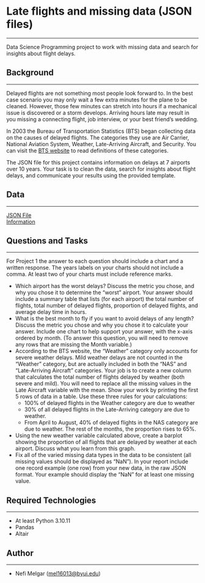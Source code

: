 # Late flights and missing data (JSON files)
<hr>

Data Science Programming project to work with missing data and search for insights about flight delays.

## Background
<hr>

Delayed flights are not something most people look forward to. In the best case scenario you may only wait a few extra minutes for the plane to be cleaned. However, those few minutes can stretch into hours if a mechanical issue is discovered or a storm develops. Arriving hours late may result in you missing a connecting flight, job interview, or your best friend’s wedding. </br>

In 2003 the Bureau of Transportation Statistics (BTS) began collecting data on the causes of delayed flights. The categories they use are Air Carrier, National Aviation System, Weather, Late-Arriving Aircraft, and Security. You can visit the [BTS website](https://www.bts.gov/topics/airlines-and-airports/understanding-reporting-causes-flight-delays-and-cancellations) to read definitions of these categories. </br>

The JSON file for this project contains information on delays at 7 airports over 10 years. Your task is to clean the data, search for insights about flight delays, and communicate your results using the provided template. </br>

## Data
<hr>

[JSON File](https://github.com/byuidatascience/data4missing/raw/master/data-raw/flights_missing/flights_missing.json) </br>
[Information](https://github.com/byuidatascience/data4missing/blob/master/data.md)

## Questions and Tasks
<hr>

For Project 1 the answer to each question should include a chart and a written response. The years labels on your charts should not include a comma. At least two of your charts must include reference marks.

- Which airport has the worst delays? Discuss the metric you chose, and why you chose it to determine the “worst” airport. Your answer should include a summary table that lists (for each airport) the total number of flights, total number of delayed flights, proportion of delayed flights, and average delay time in hours.
- What is the best month to fly if you want to avoid delays of any length? Discuss the metric you chose and why you chose it to calculate your answer. Include one chart to help support your answer, with the x-axis ordered by month. (To answer this question, you will need to remove any rows that are missing the Month variable.)
- According to the BTS website, the “Weather” category only accounts for severe weather delays. Mild weather delays are not counted in the “Weather” category, but are actually included in both the “NAS” and “Late-Arriving Aircraft” categories. Your job is to create a new column that calculates the total number of flights delayed by weather (both severe and mild). You will need to replace all the missing values in the Late Aircraft variable with the mean. Show your work by printing the first 5 rows of data in a table. Use these three rules for your calculations:
    + 100% of delayed flights in the Weather category are due to weather
    + 30% of all delayed flights in the Late-Arriving category are due to weather.
    + From April to August, 40% of delayed flights in the NAS category are due to weather. The rest of the months, the proportion rises to 65%.
- Using the new weather variable calculated above, create a barplot showing the proportion of all flights that are delayed by weather at each airport. Discuss what you learn from this graph.
- Fix all of the varied missing data types in the data to be consistent (all missing values should be displayed as “NaN”). In your report include one record example (one row) from your new data, in the raw JSON format. Your example should display the “NaN” for at least one missing value.

## Required Technologies
<hr>

+ At least Python 3.10.11
+ Pandas
+ Altair

## Author
<hr>

+ Nefi Melgar (mel16013@byui.edu)
